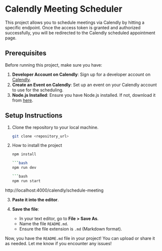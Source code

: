 # Calendly Meeting Scheduler

This project allows you to schedule meetings via Calendly by hitting a specific endpoint. Once the access token is granted and authorized successfully, you will be redirected to the Calendly scheduled appointment page.

## Prerequisites

Before running this project, make sure you have:

1. **Developer Account on Calendly**: Sign up for a developer account on [Calendly](https://calendly.com/developers).
2. **Create an Event on Calendly**: Set up an event on your Calendly account to use for the scheduling.
3. **Node.js Installed**: Ensure you have Node.js installed. If not, download it from [here](https://nodejs.org/).

## Setup Instructions

1. Clone the repository to your local machine.

   ```bash
   git clone <repository_url>

   ```

2. How to install the project

   ````bash
   npm install

   ```bash
   npm run dev

   ```bash
   npm run start
   ````

http://localhost:4000/calendly/schedule-meeting

3. **Paste it into the editor**.

4. **Save the file**:
   - In your text editor, go to **File > Save As**.
   - Name the file `README.md`.
   - Ensure the file extension is `.md` (Markdown format).

Now, you have the `README.md` file in your project! You can upload or share it as needed. Let me know if you encounter any issues!
